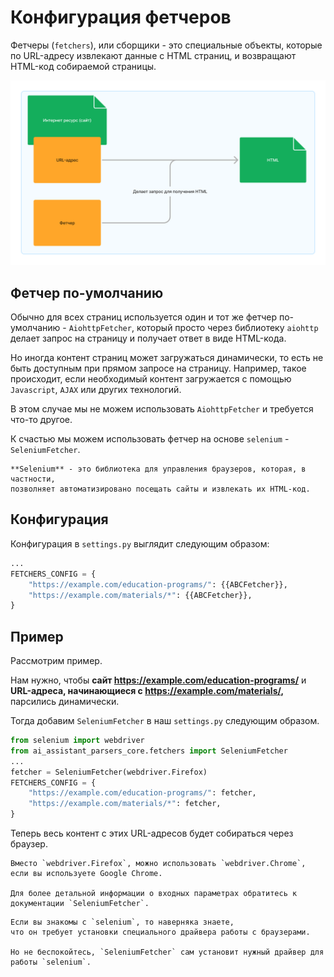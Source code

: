 # Конфигурация фетчеров

Фетчеры (`fetchers`), или сборщики - это специальные объекты, 
которые по URL-адресу извлекают данные с HTML страниц, 
и возвращают HTML-код собираемой страницы.

![Fetcher preview](../_static/images/fetcher_preview.png)

## Фетчер по-умолчанию

Обычно для всех страниц используется один и тот же фетчер по-умолчанию - `AiohttpFetcher`, 
который просто через библиотеку `aiohttp` делает запрос на страницу и получает ответ в виде HTML-кода.

Но иногда контент страниц может загружаться динамически, 
то есть не быть доступным при прямом запросе на страницу.
Например, такое происходит, если необходимый контент загружается с помощью `Javascript`, `AJAX` или других технологий.

В этом случае мы не можем использовать `AiohttpFetcher` и требуется что-то другое. 

К счастью мы можем использовать фетчер на основе `selenium` - `SeleniumFetcher`.

```{note}
**Selenium** - это библиотека для управления браузеров, которая, в частности, 
позволняет автоматизировано посещать сайты и извлекать их HTML-код.
```

## Конфигурация

Конфигурация в `settings.py` выглядит следующим образом:
```py
...
FETCHERS_CONFIG = {
    "https://example.com/education-programs/": {{ABCFetcher}},
    "https://example.com/materials/*": {{ABCFetcher}},
}
```

## Пример 

Рассмотрим пример.

Нам нужно, чтобы **сайт <https://example.com/education-programs/>** 
и **URL-адреса, начинающиеся с <https://example.com/materials/>,** парсились динамически.

Тогда добавим `SeleniumFetcher` в наш `settings.py` следующим образом.
```py
from selenium import webdriver
from ai_assistant_parsers_core.fetchers import SeleniumFetcher
...
fetcher = SeleniumFetcher(webdriver.Firefox)
FETCHERS_CONFIG = {
    "https://example.com/education-programs/": fetcher,
    "https://example.com/materials/*": fetcher,
}
```

Теперь весь контент с этих URL-адресов будет собираться через браузер.

```{tip}
Вместо `webdriver.Firefox`, можно использовать `webdriver.Chrome`, если вы используете Google Chrome.

Для более детальной информации о входных параметрах обратитесь к документации `SeleniumFetcher`.
```

```{note}
Если вы знакомы с `selenium`, то наверняка знаете, 
что он требует установки специального драйвера работы с браузерами.

Но не беспокойтесь, `SeleniumFetcher` сам установит нужный драйвер для работы `selenium`.
```
